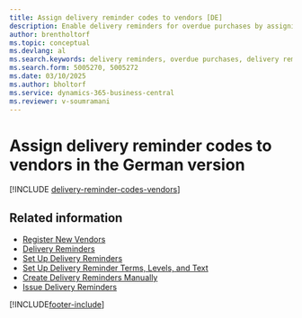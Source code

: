 ```yaml
---
title: Assign delivery reminder codes to vendors [DE]
description: Enable delivery reminders for overdue purchases by assigning delivery reminder terms to vendors in the German version.
author: brentholtorf
ms.topic: conceptual
ms.devlang: al
ms.search.keywords: delivery reminders, overdue purchases, delivery reminder terms, German version
ms.search.form: 5005270, 5005272
ms.date: 03/10/2025
ms.author: bholtorf
ms.service: dynamics-365-business-central
ms.reviewer: v-soumramani
---
```


# Assign delivery reminder codes to vendors in the German version

[!INCLUDE [delivery-reminder-codes-vendors](../includes/ATCHDE/delivery-reminder-codes-vendors.md)]

## Related information

- [Register New Vendors](../../purchasing-how-register-new-vendors.md)  
- [Delivery Reminders](delivery-reminders.md)  
- [Set Up Delivery Reminders](how-to-set-up-delivery-reminders.md)  
- [Set Up Delivery Reminder Terms, Levels, and Text](how-to-set-up-delivery-reminder-terms-levels-and-text.md)  
- [Create Delivery Reminders Manually](how-to-create-delivery-reminders-manually.md)  
- [Issue Delivery Reminders](how-to-issue-delivery-reminders.md)  

[!INCLUDE[footer-include](../../includes/footer-banner.md)]
